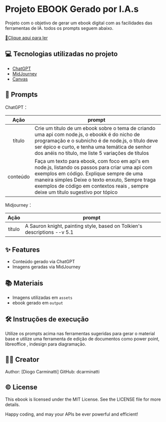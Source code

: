 # Projeto EBOOK Gerado por I.A.s

Projeto com o objetivo de gerar um ebook digital com as facilidades das ferramentas de IA. todos os prompts
seguem abaixo.

[📕Clique aqui para ler]()

## 💻 Tecnologias utilizadas no projeto

- [ChatGPT](https://chat.openai.com/) 
- [MidJourney](https://www.midjourney.com/app/)
- [Canvas](https://www.canva.com/)

## 🧠 Prompts


ChatGPT：

|   Ação   | prompt                                                                                                                                                                                                                                                                         |
| :------: | ------------------------------------------------------------------------------------------------------------------------------------------------------------------------------------------------------------------------------------------------------------------------------ |
|  título  | Crie um título de um ebook sobre o tema de criando uma api com node.js, o ebookk é do nicho de programação e o subnicho é de node.js, o título deve ser épico e curto, e tenha uma temática de senhor dos anéis no título, me liste 5 variações de títulos                                                        |
| conteúdo | Faça um texto para ebook, com foco em api's em node.js, listando os passos para criar uma api com exemplos em código. Explique sempre de uma maneira simples Deixe o texto enxuto, Sempre traga exemplos de código em contextos reais , sempre deixe um título sugestivo por tópico |


Midjourney：

|  Ação  | prompt                                                                                 |
| :----: | -------------------------------------------------------------------------------------- |
| título | A Sauron knight, painting style, based on Tolkien's descriptions --v 5.1 |

## ✨ Features

- Conteúdo gerado via ChatGPT
- Imagens geradas via MidJourney

## 📚 Materiais

- Imagens utilizadas em `assets`
- ebook gerado em `output`

## 🛠️ Instruções de execução

Utilize os prompts acima nas ferramentas sugeridas para gerar o material base e utilize uma ferramenta de edição de documentos como power point, libreoffice , indesign para diagramação.

## 👨‍💻 Creator
Author: [Diogo Carminatti]
GitHub: dcarminatti

## ©️ License
This ebook is licensed under the MIT License. See the LICENSE file for more details.

Happy coding, and may your APIs be ever powerful and efficient!

